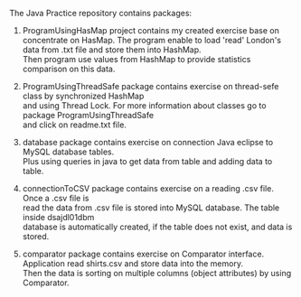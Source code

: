 The Java Practice repository contains packages:    
 
1) 	ProgramUsingHasMap project contains  my created exercise base on concentrate on HasMap. 
   	The program enable to load 'read' London's data from .txt file and store them into HashMap.  
   	Then program use values from HashMap to provide statistics comparison on this data.  
 
2) 	ProgramUsingThreadSafe package contains exercise on thread-sefe class by synchronized HashMap  
   	and using Thread Lock. For more information about classes go to package ProgramUsingThreadSafe     
   	and click on readme.txt file.  
   
3) 	database package contains exercise on connection Java eclipse to MySQL database tables.  
   	Plus using queries in java to get data from table and adding data to table.  
  
4) 	connectionToCSV package contains exercise on a reading .csv file. Once a .csv file is  
   	read the data from .csv file is stored into MySQL database. The table inside dsajdl01dbm  
   	database is automatically created, if the table does not exist, and data is stored.  
  
5) 	comparator package contains exercise on Comparator interface.   
	Application read shirts.csv and store data into the memory.   
	Then the data is sorting on multiple columns (object attributes) by using Comparator.  
